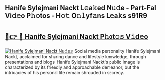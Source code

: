 ## Hanife Sylejmani Nackt L𝚎a𝚔ed N𝚞𝚍e - Part-Fal Vi𝚍𝚎o P𝚑𝚘tos - H𝚘𝚝 O𝚗𝚕yf𝚊ns L𝚎a𝚔s s91R9

# <h2><a href="http://kf1exwf.oniu.top/?m=Hanife+Sylejmani+Nackt">🔗👉 🔴 Hanife Sylejmani Nackt P𝚑ot𝚘𝚜 V𝚒d𝚎o</a></h2>

[![Hanife Sylejmani Nackt Nu𝚍e𝚜](https://i.imgur.com/0qMVB7G.gif)](http://kf1exwf.oniu.top/?m=Hanife+Sylejmani+Nackt)
Social media personality Hanife Sylejmani Nackt, acclaimed for sharing dance and lifestyle knowledge, through presentations and blogs. Hanife Sylejmani Nackt's public image is characterized by its friendly and approachable demeanor, but the intricacies of his personal life remain shrouded in secrecy.  
